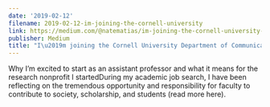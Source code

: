 ```yaml
---
date: '2019-02-12'
filename: 2019-02-12-im-joining-the-cornell-university
link: https://medium.com/@natematias/im-joining-the-cornell-university-department-of-communication-a4afcc675836?source=rss-61f90df70e11------2
publisher: Medium
title: "I\u2019m joining the Cornell University Department of Communication!"
---
```


Why I’m excited to start as an assistant professor and what it means for the research nonprofit I startedDuring my academic job search, I have been reflecting on the tremendous opportunity and responsibility for faculty to contribute to society, scholarship, and students (read more here).